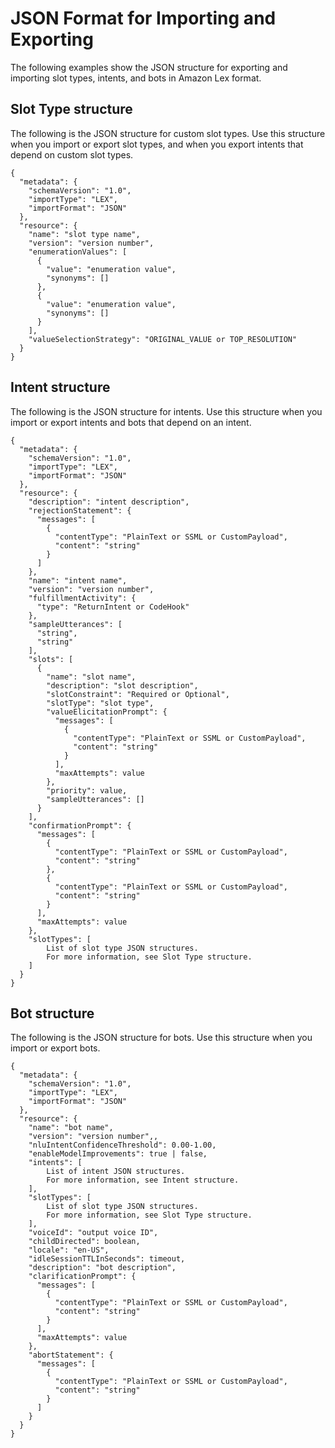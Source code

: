 # JSON Format for Importing and Exporting<a name="import-export-format"></a>

The following examples show the JSON structure for exporting and importing slot types, intents, and bots in Amazon Lex format\.

## Slot Type structure<a name="import-export-slot-type"></a>

The following is the JSON structure for custom slot types\. Use this structure when you import or export slot types, and when you export intents that depend on custom slot types\.

```
{
  "metadata": {
    "schemaVersion": "1.0",
    "importType": "LEX",
    "importFormat": "JSON"
  },
  "resource": {
    "name": "slot type name",
    "version": "version number",
    "enumerationValues": [
      {
        "value": "enumeration value",
        "synonyms": []
      },
      {
        "value": "enumeration value",
        "synonyms": []
      }
    ],
    "valueSelectionStrategy": "ORIGINAL_VALUE or TOP_RESOLUTION"
  }
}
```

## Intent structure<a name="import-export-intent"></a>

The following is the JSON structure for intents\. Use this structure when you import or export intents and bots that depend on an intent\.

```
{
  "metadata": {
    "schemaVersion": "1.0",
    "importType": "LEX",
    "importFormat": "JSON"
  },
  "resource": {
    "description": "intent description",
    "rejectionStatement": {
      "messages": [
        {
          "contentType": "PlainText or SSML or CustomPayload",
          "content": "string"
        }
      ]
    },
    "name": "intent name",
    "version": "version number",
    "fulfillmentActivity": {
      "type": "ReturnIntent or CodeHook"
    },
    "sampleUtterances": [
      "string",
      "string"
    ],
    "slots": [
      {
        "name": "slot name",
        "description": "slot description",
        "slotConstraint": "Required or Optional",
        "slotType": "slot type",
        "valueElicitationPrompt": {
          "messages": [
            {
              "contentType": "PlainText or SSML or CustomPayload",
              "content": "string"
            }
          ],
          "maxAttempts": value
        },
        "priority": value,
        "sampleUtterances": []
      }
    ],
    "confirmationPrompt": {
      "messages": [
        {
          "contentType": "PlainText or SSML or CustomPayload",
          "content": "string"
        },
        {
          "contentType": "PlainText or SSML or CustomPayload",
          "content": "string"
        }
      ],
      "maxAttempts": value
    },
    "slotTypes": [
        List of slot type JSON structures.
        For more information, see Slot Type structure.
    ]
  }
}
```

## Bot structure<a name="import-export-bot"></a>

The following is the JSON structure for bots\. Use this structure when you import or export bots\.

```
{
  "metadata": {
    "schemaVersion": "1.0",
    "importType": "LEX",
    "importFormat": "JSON"
  },
  "resource": {
    "name": "bot name",
    "version": "version number",,
    "nluIntentConfidenceThreshold": 0.00-1.00,
    "enableModelImprovements": true | false,
    "intents": [
        List of intent JSON structures.
        For more information, see Intent structure.
    ],
    "slotTypes": [
        List of slot type JSON structures.
        For more information, see Slot Type structure.
    ],
    "voiceId": "output voice ID",
    "childDirected": boolean,
    "locale": "en-US",
    "idleSessionTTLInSeconds": timeout,
    "description": "bot description",
    "clarificationPrompt": {
      "messages": [
        {
          "contentType": "PlainText or SSML or CustomPayload",
          "content": "string"
        }
      ],
      "maxAttempts": value
    },
    "abortStatement": {
      "messages": [
        {
          "contentType": "PlainText or SSML or CustomPayload",
          "content": "string"
        }
      ]
    }
  }
}
```